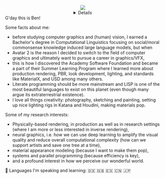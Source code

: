 <div align="center">
  <a href="https://github.com/pixelsandpointers">
    <img src="http://github-profile-summary-cards.vercel.app/api/cards/profile-details?username=pixelsandpointers&theme=tokyonight"/>
  </a>
 <details>
  <a href="https://github.com/pixelsandpointers">
    <img src="https://github-readme-stats.vercel.app/api/top-langs/?username=pixelsandpointers&size_weight=0.5&count_weight=0.5&exclude_repo=&hide=jupyter%20notebook,vim%20script,cmake,makefile,batchfile,plsql,emacs%20lisp,css,html&theme=tokyonight" />
  </a>
  <a href="https://github.com/pixelsandpointers">
    <img src="https://github-readme-streak-stats.herokuapp.com/?user=pixelsandpointers&hide_border=true&card_width=338&theme=tokyonight" />
  </a>
  <a href="https://github.com/pixelsandpointers">
    <img src="http://github-profile-summary-cards.vercel.app/api/cards/stats?username=pixelsandpointers&theme=tokyonight" />
  </a>

  <a href="https://github.com/pixelsandpointers">
    <img src="https://github-readme-stats.vercel.app/api?username=pixelsandpointers&show_icons=true&theme=tokyonight"/>
  </a>
  
 </details>
</div>
G'day this is Ben!  

Some facts about me:  
- before studying computer graphics and (human) vision, I earned a Bachelor's degree in Computational Linguistics focusing on social/moral commonsense knowledge induced large language models, but when
- Avatar 2 is the reason I decided to switch to the field of computer graphics and ultimately want to pursue a career in graphics/VFX,
- this is how I discovered the Academy Software Foundation and became a part of their Summer Learning Program where I learned more about production rendering, PBR, look development, lighting, and standards like MaterialX, and USD among many others.
- Literate programming should be more mainstream and LISP is one of the most beautiful languages to exist on this planet (even though many argue its extraterrestrial existence).
- I love all things creativity: photography, sketching and painting, setting up nice lighting rigs in Katana and Houdini, making materials pop.

Some of my research interests:
- Physically-based rendering, in production as well as in research settings (where I am more or less interested in inverse rendering),
- neural graphics, i.e. how we can use deep learning to amplify the visual quality and reduce overall computational complexity (how can we support artists and save one tree at a time),
- material appearance modeling (because I want to make them pop),
- systems and parallel programming (because efficiency is key),
- and a profound interest in how we perceive our wonderful world.


💬 Languages I'm speaking and learning: 🇩🇪 🇬🇧 🇪🇸 🇨🇳 🇯🇵

